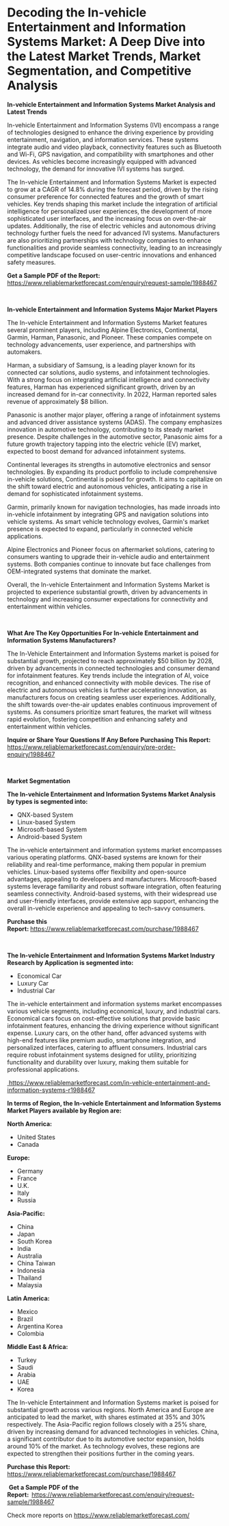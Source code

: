<p><h1>Decoding the In-vehicle Entertainment and Information Systems Market: A Deep Dive into the Latest Market Trends, Market Segmentation, and Competitive Analysis</h1></p><p><strong>In-vehicle Entertainment and Information Systems Market Analysis and Latest Trends</strong></p>
<p><p>In-vehicle Entertainment and Information Systems (IVI) encompass a range of technologies designed to enhance the driving experience by providing entertainment, navigation, and information services. These systems integrate audio and video playback, connectivity features such as Bluetooth and Wi-Fi, GPS navigation, and compatibility with smartphones and other devices. As vehicles become increasingly equipped with advanced technology, the demand for innovative IVI systems has surged.</p><p>The In-vehicle Entertainment and Information Systems Market is expected to grow at a CAGR of 14.8% during the forecast period, driven by the rising consumer preference for connected features and the growth of smart vehicles. Key trends shaping this market include the integration of artificial intelligence for personalized user experiences, the development of more sophisticated user interfaces, and the increasing focus on over-the-air updates. Additionally, the rise of electric vehicles and autonomous driving technology further fuels the need for advanced IVI systems. Manufacturers are also prioritizing partnerships with technology companies to enhance functionalities and provide seamless connectivity, leading to an increasingly competitive landscape focused on user-centric innovations and enhanced safety measures.</p></p>
<p><strong>Get a Sample PDF of the Report:&nbsp;</strong> <a href="https://www.reliablemarketforecast.com/enquiry/request-sample/1988467?utm_campaign=1108&utm_medium=2&utm_source=Github&utm_content=ia&utm_term=15012025&utm_id=in-vehicle-entertainment-and-information-systems">https://www.reliablemarketforecast.com/enquiry/request-sample/1988467</a></p>
<p>&nbsp;</p>
<p><strong>In-vehicle Entertainment and Information Systems Major Market Players</strong></p>
<p><p>The In-vehicle Entertainment and Information Systems Market features several prominent players, including Alpine Electronics, Continental, Garmin, Harman, Panasonic, and Pioneer. These companies compete on technology advancements, user experience, and partnerships with automakers.</p><p>Harman, a subsidiary of Samsung, is a leading player known for its connected car solutions, audio systems, and infotainment technologies. With a strong focus on integrating artificial intelligence and connectivity features, Harman has experienced significant growth, driven by an increased demand for in-car connectivity. In 2022, Harman reported sales revenue of approximately $8 billion.</p><p>Panasonic is another major player, offering a range of infotainment systems and advanced driver assistance systems (ADAS). The company emphasizes innovation in automotive technology, contributing to its steady market presence. Despite challenges in the automotive sector, Panasonic aims for a future growth trajectory tapping into the electric vehicle (EV) market, expected to boost demand for advanced infotainment systems.</p><p>Continental leverages its strengths in automotive electronics and sensor technologies. By expanding its product portfolio to include comprehensive in-vehicle solutions, Continental is poised for growth. It aims to capitalize on the shift toward electric and autonomous vehicles, anticipating a rise in demand for sophisticated infotainment systems.</p><p>Garmin, primarily known for navigation technologies, has made inroads into in-vehicle infotainment by integrating GPS and navigation solutions into vehicle systems. As smart vehicle technology evolves, Garmin's market presence is expected to expand, particularly in connected vehicle applications.</p><p>Alpine Electronics and Pioneer focus on aftermarket solutions, catering to consumers wanting to upgrade their in-vehicle audio and entertainment systems. Both companies continue to innovate but face challenges from OEM-integrated systems that dominate the market.</p><p>Overall, the In-vehicle Entertainment and Information Systems Market is projected to experience substantial growth, driven by advancements in technology and increasing consumer expectations for connectivity and entertainment within vehicles.</p></p>
<p>&nbsp;</p>
<p><strong>What Are The Key Opportunities For In-vehicle Entertainment and Information Systems Manufacturers?</strong></p>
<p><p>The In-Vehicle Entertainment and Information Systems market is poised for substantial growth, projected to reach approximately $50 billion by 2028, driven by advancements in connected technologies and consumer demand for infotainment features. Key trends include the integration of AI, voice recognition, and enhanced connectivity with mobile devices. The rise of electric and autonomous vehicles is further accelerating innovation, as manufacturers focus on creating seamless user experiences. Additionally, the shift towards over-the-air updates enables continuous improvement of systems. As consumers prioritize smart features, the market will witness rapid evolution, fostering competition and enhancing safety and entertainment within vehicles.</p></p>
<p><strong>Inquire or Share Your Questions If Any Before Purchasing This Report:</strong> <a href="https://www.reliablemarketforecast.com/enquiry/pre-order-enquiry/1988467?utm_campaign=1108&utm_medium=2&utm_source=Github&utm_content=ia&utm_term=15012025&utm_id=in-vehicle-entertainment-and-information-systems">https://www.reliablemarketforecast.com/enquiry/pre-order-enquiry/1988467</a></p>
<p>&nbsp;</p>
<p><strong>Market Segmentation</strong></p>
<p><strong>The In-vehicle Entertainment and Information Systems Market Analysis by types is segmented into:</strong></p>
<p><ul><li>QNX-based System</li><li>Linux-based System</li><li>Microsoft-based System</li><li>Android-based System</li></ul></p>
<p><p>The in-vehicle entertainment and information systems market encompasses various operating platforms. QNX-based systems are known for their reliability and real-time performance, making them popular in premium vehicles. Linux-based systems offer flexibility and open-source advantages, appealing to developers and manufacturers. Microsoft-based systems leverage familiarity and robust software integration, often featuring seamless connectivity. Android-based systems, with their widespread use and user-friendly interfaces, provide extensive app support, enhancing the overall in-vehicle experience and appealing to tech-savvy consumers.</p></p>
<p><strong>Purchase this Report:&nbsp;</strong><a href="https://www.reliablemarketforecast.com/purchase/1988467?utm_campaign=1108&utm_medium=2&utm_source=Github&utm_content=ia&utm_term=15012025&utm_id=in-vehicle-entertainment-and-information-systems">https://www.reliablemarketforecast.com/purchase/1988467</a></p>
<p>&nbsp;</p>
<p><strong>The In-vehicle Entertainment and Information Systems Market Industry Research by Application is segmented into:</strong></p>
<p><ul><li>Economical Car</li><li>Luxury Car</li><li>Industrial Car</li></ul></p>
<p><p>The in-vehicle entertainment and information systems market encompasses various vehicle segments, including economical, luxury, and industrial cars. Economical cars focus on cost-effective solutions that provide basic infotainment features, enhancing the driving experience without significant expense. Luxury cars, on the other hand, offer advanced systems with high-end features like premium audio, smartphone integration, and personalized interfaces, catering to affluent consumers. Industrial cars require robust infotainment systems designed for utility, prioritizing functionality and durability over luxury, making them suitable for professional applications.</p></p>
<p><a href="https://www.reliablemarketforecast.com/in-vehicle-entertainment-and-information-systems-r1988467?utm_campaign=1108&utm_medium=2&utm_source=Github&utm_content=ia&utm_term=15012025&utm_id=in-vehicle-entertainment-and-information-systems">&nbsp;https://www.reliablemarketforecast.com/in-vehicle-entertainment-and-information-systems-r1988467</a></p>
<p><strong>In terms of Region, the In-vehicle Entertainment and Information Systems Market Players available by Region are:</strong></p>
<p>
    <p> <strong> North America: </strong>
        <ul>
            <li>United States</li>
            <li>Canada</li>
        </ul>
        </p> 
    <p> <strong> Europe: </strong>
        <ul>
            <li>Germany</li>
            <li>France</li>
            <li>U.K.</li>
            <li>Italy</li>
            <li>Russia</li>
        </ul>
        </p> 
    <p> <strong> Asia-Pacific: </strong>
        <ul>
            <li>China</li>
            <li>Japan</li>
            <li>South Korea</li>
            <li>India</li>
            <li>Australia</li>
            <li>China Taiwan</li>
            <li>Indonesia</li>
            <li>Thailand</li>
            <li>Malaysia</li>
        </ul>
        </p> 
    <p> <strong> Latin America: </strong>
        <ul>
            <li>Mexico</li>
            <li>Brazil</li>
            <li>Argentina Korea</li>
            <li>Colombia</li>
        </ul>
        </p> 
    <p> <strong> Middle East & Africa: </strong>
        <ul>
            <li>Turkey</li>
            <li>Saudi</li>
            <li>Arabia</li>
            <li>UAE</li>
            <li>Korea</li>
        </ul>
    </p>
    </p>
<p><p>The In-vehicle Entertainment and Information Systems market is poised for substantial growth across various regions. North America and Europe are anticipated to lead the market, with shares estimated at 35% and 30% respectively. The Asia-Pacific region follows closely with a 25% share, driven by increasing demand for advanced technologies in vehicles. China, a significant contributor due to its automotive sector expansion, holds around 10% of the market. As technology evolves, these regions are expected to strengthen their positions further in the coming years.</p></p>
<p><strong>Purchase this Report: </strong><a href="https://www.reliablemarketforecast.com/purchase/1988467?utm_campaign=1108&utm_medium=2&utm_source=Github&utm_content=ia&utm_term=15012025&utm_id=in-vehicle-entertainment-and-information-systems">https://www.reliablemarketforecast.com/purchase/1988467</a></p>
<p>&nbsp;<strong>Get a Sample PDF of the Report:&nbsp;&nbsp;</strong><a href="https://www.reliablemarketforecast.com/enquiry/request-sample/1988467?utm_campaign=1108&utm_medium=2&utm_source=Github&utm_content=ia&utm_term=15012025&utm_id=in-vehicle-entertainment-and-information-systems">https://www.reliablemarketforecast.com/enquiry/request-sample/1988467</a></p>
<p><strong></strong></p>
<p>Check more reports on <a href="https://www.reliablemarketforecast.com/?utm_campaign=1108&utm_medium=2&utm_source=Github&utm_content=ia&utm_term=15012025&utm_id=in-vehicle-entertainment-and-information-systems">https://www.reliablemarketforecast.com/</a></p>